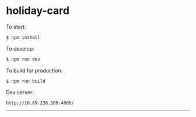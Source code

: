 # holiday-card

To start:

```bash
$ npm install
```

To develop:

```bash
$ npm run dev
```

To build for production:

```bash
$ npm run build
```

Dev server: 

```
http://10.89.236.189:4000/
```

---
